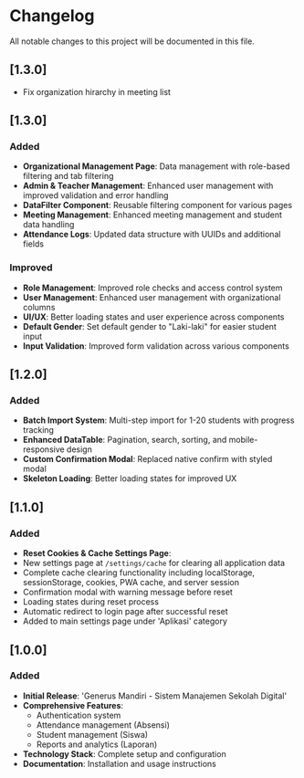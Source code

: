 
# Changelog

All notable changes to this project will be documented in this file.

## [1.3.0]
- Fix organization hirarchy in meeting list

## [1.3.0]

### Added
- **Organizational Management Page**: Data management with role-based filtering and tab filtering
- **Admin & Teacher Management**: Enhanced user management with improved validation and error handling
- **DataFilter Component**: Reusable filtering component for various pages
- **Meeting Management**: Enhanced meeting management and student data handling
- **Attendance Logs**: Updated data structure with UUIDs and additional fields

### Improved
- **Role Management**: Improved role checks and access control system
- **User Management**: Enhanced user management with organizational columns
- **UI/UX**: Better loading states and user experience across components
- **Default Gender**: Set default gender to "Laki-laki" for easier student input
- **Input Validation**: Improved form validation across various components

## [1.2.0]

### Added
- **Batch Import System**: Multi-step import for 1-20 students with progress tracking
- **Enhanced DataTable**: Pagination, search, sorting, and mobile-responsive design
- **Custom Confirmation Modal**: Replaced native confirm with styled modal
- **Skeleton Loading**: Better loading states for improved UX

## [1.1.0]

### Added
- **Reset Cookies & Cache Settings Page**: 
- New settings page at `/settings/cache` for clearing all application data
- Complete cache clearing functionality including localStorage, sessionStorage, cookies, PWA cache, and server session
- Confirmation modal with warning message before reset
- Loading states during reset process
- Automatic redirect to login page after successful reset
- Added to main settings page under 'Aplikasi' category

## [1.0.0]

### Added
- **Initial Release**: 'Generus Mandiri - Sistem Manajemen Sekolah Digital'
- **Comprehensive Features**:
  - Authentication system
  - Attendance management (Absensi)
  - Student management (Siswa)
  - Reports and analytics (Laporan)
- **Technology Stack**: Complete setup and configuration
- **Documentation**: Installation and usage instructions
